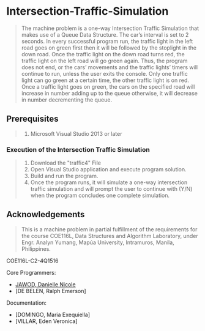 # Intersection-Traffic-Simulation
>The machine problem is a one-way Intersection Traffic Simulation that makes use of a Queue Data Structure. The car’s interval is set to 2 seconds. In every successful program run, the traffic light in the left road goes on green first then it will be followed by the stoplight in the down road. Once the traffic light on the down road turns red, the traffic light on the left road will go green again. Thus, the program does not end, or the cars’ movements and the traffic lights’ timers will continue to run, unless the user exits the console. Only one traffic light can go green at a certain time, the other traffic light is on red. Once a traffic light goes on green, the cars on the specified road will increase in number adding up to the queue otherwise, it will decrease in number decrementing the queue. 
## Prerequisites
>1. Microsoft Visual Studio 2013 or later
### Execution of the Intersection Traffic Simulation
>1. Download the "traffic4" File
>2. Open Visual Studio application and execute program solution.
>3. Build and run the program.
>4. Once the program runs, it will simulate a one-way intersection traffic simulation and will prompt the user to continue with (Y/N) when the program concludes one complete simulation.
## Acknowledgements
>This is a machine problem in partial fulfillment of the requirements for the course COE116L, Data Structures and Algorithm Laboratory, under Engr. Analyn Yumang, Mapúa University, Intramuros, Manila, Philippines.

COE116L-C2-4Q1516 

Core Programmers: 
* [JAWOD, Danielle Nicole](https://github.com/dnojawod)
* [DE BELEN, Ralph Emerson]

Documentation:
* [DOMINGO, Maria Exequiella]
* [VILLAR, Eden Veronica]
